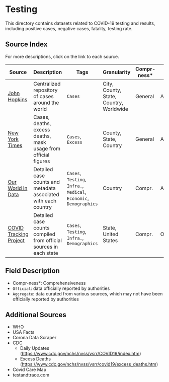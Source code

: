 # Testing

This directory contains datasets related to COVID-19 testing and results, including positive cases, negative cases, fatality, testing rate.

## Source Index

For more descriptions, click on the link to each source.

| Source | Description | Tags | Granularity | Compr-ness* | Source Type | First Updated | Last Updated |
|-|-|-|-|-|-|-|-|
| [John Hopkins](jhu/) | Centralized repository of cases around the world | `Cases` | City, County, State, Country, Worldwide | General | Aggregate | 01/22/2020 | - |
| [New York Times](nytimes/) | Cases, deaths, excess deaths, mask usage from official figures | `Cases`, `Excess` | County, State, Country | General | Aggregate | 01/21/2020 | - |
| [Our World in Data](owid/) | Detailed case counts and metadata associated with each country | `Cases`, `Testing`, `Infra.`, `Medical`, `Economic`, `Demographics` | Country | Compr. | Aggregate | 03/13/2020 | - |
| [COVID Tracking Project](covid-tracking-project/) | Detailed case counts compiled from official sources in each state | `Cases`, `Testing`, `Infra.`, `Demographics` | State, United States | Compr. | Official | 01/22/2020 | - |

## Field Description
- Compr-ness*: Comprehensiveness
- `Official`: data officially reported by authorities
- `Aggregate`: data curated from various sources, which may not have been officially reported by authorities

## Additional Sources 

- WHO
- USA Facts
- Corona Data Scraper
- CDC
	- Daily Updates (https://www.cdc.gov/nchs/nvss/vsrr/COVID19/index.htm)
	- Excess Deaths (https://www.cdc.gov/nchs/nvss/vsrr/covid19/excess_deaths.htm)
- Covid Care Map
- testandtrace.com

